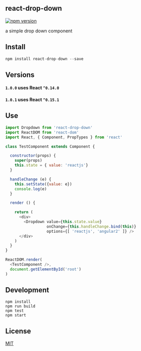 ## react-drop-down

[![npm version](https://badge.fury.io/js/react-drop-down.svg)](https://badge.fury.io/js/react-drop-down)

a simple drop down component

## Install

``` js
npm install react-drop-down --save
```

## Versions

#### `1.0.0` uses React `^0.14.0`

#### `1.0.1` uses React `^0.15.1`

## Use

``` js
import Dropdown from 'react-drop-down'
import ReactDOM from 'react-dom'
import React, { Component, PropTypes } from 'react'

class TestComponent extends Component {

  constructor(props) {
    super(props)
    this.state = { value: 'reactjs'}
  }

  handleChange (e) {
    this.setState({value: e})
    console.log(e)
  }

  render () {

    return (
      <div>
        <Dropdown value={this.state.value}
                  onChange={this.handleChange.bind(this)}
                  options={[ 'reactjs', 'angular2' ]} />
      </div>
    )
  }
}

ReactDOM.render(
  <TestComponent />,
  document.getElementById('root')
)
```

## Development

    npm install
    npm run build
    npm test
    npm start

## License

[MIT](http://isekivacenz.mit-license.org/)
